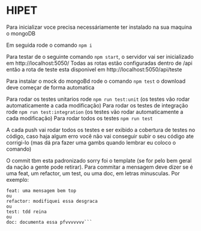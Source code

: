 # HIPET

Para inicializar voce precisa necessáriamente ter instalado na sua maquina o mongoDB

Em seguida rode o comando `npm i`

Para testar de o seguinte comando `npm start`, o servidor vai ser inicializado em http://localhost:5050/
Todas as rotas estão configuradas dentro de /api então a rota de teste esta disponivel em http://localhost:5050/api/teste

Para instalar o mock do mongoBd rode o comando `npm test` o download deve começar de forma automatica

Para rodar os testes unitarios rode `npm run test:unit` (os testes vão rodar automaticamente a cada modificação)
Para rodar os testes de integração rode `npm run test:integration` (os testes vão rodar automaticamente a cada modificação)
Para rodar todos os testes `npm run test`

A cada push vai rodar todos os testes e ser exibido a cobertura de testes no código, caso haja algum erro você não vai conseguir subir o seu código ate corrigi-lo
(mas dá pra fazer uma gambs quando lembrar eu coloco o comando)

O commit tbm esta padronizado sorry foi o template (se for pelo bem geral da nação a gente pode retirar). Para commitar a mensagem deve dizer se é uma feat, um refactor, um test, ou uma doc, em letras minusculas. Por exemplo:

```
feat: uma mensagem bem top
ou
refactor: modifiquei essa desgraca
ou
test: tdd reina
ou
doc: documenta essa pfvvvvvvv```
